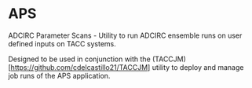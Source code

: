 # APS

ADCIRC Parameter Scans - Utility to run ADCIRC ensemble runs on user defined inputs on TACC systems. 

Designed to be used in conjunction with the (TACCJM)[https://github.com/cdelcastillo21/TACCJM] utility to deploy and manage job runs of the APS application. 
